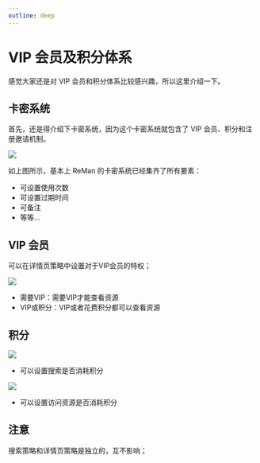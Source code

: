 ```yaml
---
outline: deep
---
```



# VIP 会员及积分体系

感觉大家还是对 VIP 会员和积分体系比较感兴趣，所以这里介绍一下。


##  卡密系统 

首先，还是得介绍下卡密系统，因为这个卡密系统就包含了 VIP 会员、积分和注册邀请机制。

![](/images/vip-coin/2024-08-02_215452.png)

如上图所示，基本上 ReMan 的卡密系统已经集齐了所有要素：

- 可设置使用次数
- 可设置过期时间
- 可备注
- 等等...


## VIP 会员

可以在详情页策略中设置对于VIP会员的特权；


![](/images/vip-coin/image.png)


- 需要VIP：需要VIP才能查看资源
- VIP或积分：VIP或者花费积分都可以查看资源


## 积分

![](/images/vip-coin/image-2.png)

- 可以设置搜索是否消耗积分

![](/images/vip-coin/image-3.png)

- 可以设置访问资源是否消耗积分


## 注意

搜索策略和详情页策略是独立的，互不影响；